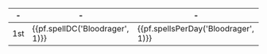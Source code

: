 -|-|-
-|-|-
1st | {{pf.spellDC('Bloodrager', 1)}} | {{pf.spellsPerDay('Bloodrager', 1)}} | *[enlarge person]*, *[shield]*